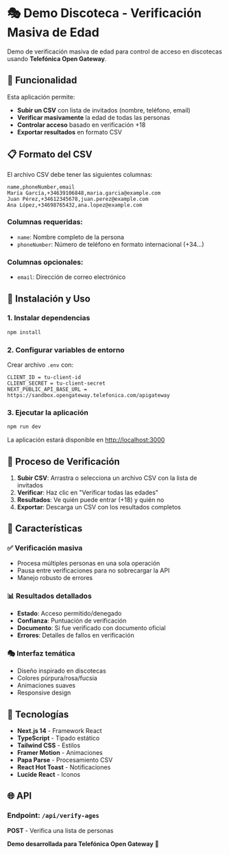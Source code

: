# 🎭 Demo Discoteca - Verificación Masiva de Edad

Demo de verificación masiva de edad para control de acceso en discotecas usando **Telefónica Open Gateway**.

## 🎯 Funcionalidad

Esta aplicación permite:
- **Subir un CSV** con lista de invitados (nombre, teléfono, email)
- **Verificar masivamente** la edad de todas las personas 
- **Controlar acceso** basado en verificación +18
- **Exportar resultados** en formato CSV

## 📋 Formato del CSV

El archivo CSV debe tener las siguientes columnas:

```csv
name,phoneNumber,email
María García,+34639106848,maria.garcia@example.com
Juan Pérez,+34612345678,juan.perez@example.com
Ana López,+34698765432,ana.lopez@example.com
```

### Columnas requeridas:
- `name`: Nombre completo de la persona
- `phoneNumber`: Número de teléfono en formato internacional (+34...)

### Columnas opcionales:
- `email`: Dirección de correo electrónico

## 🚀 Instalación y Uso

### 1. Instalar dependencias
```bash
npm install
```

### 2. Configurar variables de entorno
Crear archivo `.env` con:
```
CLIENT_ID = tu-client-id
CLIENT_SECRET = tu-client-secret
NEXT_PUBLIC_API_BASE_URL = https://sandbox.opengateway.telefonica.com/apigateway
```

### 3. Ejecutar la aplicación
```bash
npm run dev
```

La aplicación estará disponible en [http://localhost:3000](http://localhost:3000)

## 📝 Proceso de Verificación

1. **Subir CSV**: Arrastra o selecciona un archivo CSV con la lista de invitados
2. **Verificar**: Haz clic en "Verificar todas las edades"
3. **Resultados**: Ve quién puede entrar (+18) y quién no
4. **Exportar**: Descarga un CSV con los resultados completos

## 🎨 Características

### ✅ Verificación masiva
- Procesa múltiples personas en una sola operación
- Pausa entre verificaciones para no sobrecargar la API
- Manejo robusto de errores

### 📊 Resultados detallados
- **Estado**: Acceso permitido/denegado
- **Confianza**: Puntuación de verificación
- **Documento**: Si fue verificado con documento oficial
- **Errores**: Detalles de fallos en verificación

### 🎭 Interfaz temática
- Diseño inspirado en discotecas
- Colores púrpura/rosa/fucsia
- Animaciones suaves
- Responsive design

## 🔧 Tecnologías

- **Next.js 14** - Framework React
- **TypeScript** - Tipado estático
- **Tailwind CSS** - Estilos
- **Framer Motion** - Animaciones
- **Papa Parse** - Procesamiento CSV
- **React Hot Toast** - Notificaciones
- **Lucide React** - Iconos

## 🌐 API

### Endpoint: `/api/verify-ages`

**POST** - Verifica una lista de personas

**Demo desarrollada para Telefónica Open Gateway** 🚀
